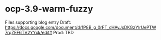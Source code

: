 # ocp-3.9-warm-fuzzy
Files supporting blog entry
Draft: https://docs.google.com/document/d/1P8B_g_0rFT_cHAvJxDKGzYlrUePTW7rqZEF6TV2YYxk/edit#
Prod: TBD
